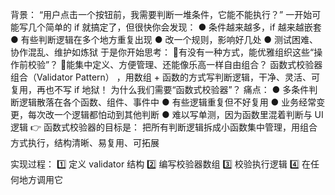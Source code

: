 背景：
    “用户点击一个按钮前，我需要判断一堆条件，它能不能执行？”
    一开始可能写几个简单的 if 就搞定了，但很快你会发现：
    ● 条件越来越多，if 越来越嵌套
    ● 有些判断逻辑在多个地方重复出现
    ● 改一个规则，影响好几处
    ● 测试困难、协作混乱、维护如炼狱
    于是你开始思考：
    💭有没有一种方式，能优雅组织这些“操作前校验”？
    💭能集中定义、方便管理、还能像乐高一样自由组合？
    函数式校验器组合（Validator Pattern） ，用数组 + 函数的方式写判断逻辑，干净、灵活、可复用，再也不写 if 地狱！
为什么我们需要“函数式校验器”？
    痛点：
    ● 多条件判断逻辑散落在各个函数、组件、事件中
    ● 有些逻辑重复但不好复用
    ● 业务经常变更，每次改一个逻辑都怕动到其他判断
    ● 难以写单测，因为函数里混着判断与 UI 逻辑
    👉 函数式校验器的目标是：
    把所有判断逻辑拆成小函数集中管理，用组合方式执行，结构清晰、易复用、可拓展

实现过程：
1️⃣ 定义 validator 结构
2️⃣ 编写校验器数组
3️⃣ 校验执行逻辑
4️⃣ 在任何地方调用它



